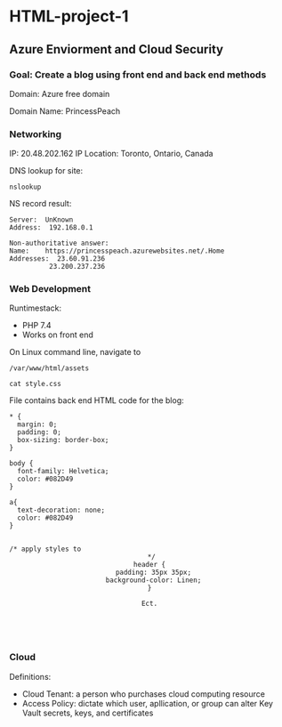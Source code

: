 # HTML-project-1

## Azure Enviorment and Cloud Security

### Goal: Create a blog using front end and back end methods

Domain: Azure free domain

Domain Name: PrincessPeach

### Networking

IP: 20.48.202.162
IP Location: Toronto, Ontario, Canada

DNS lookup for site:
<pre><code>nslookup</code></pre>

NS record result:

<pre><code>Server:  UnKnown
Address:  192.168.0.1

Non-authoritative answer:
Name:    https://princesspeach.azurewebsites.net/.Home
Addresses:  23.60.91.236
          23.200.237.236
</code></pre>

### Web Development

Runtimestack: 
- PHP 7.4
- Works on front end

On Linux command line, navigate to <pre><code>/var/www/html/assets</code></pre>

<pre><code>cat style.css</code></pre>

File contains back end HTML code for the blog:

<pre><code>* {
  margin: 0;
  padding: 0;
  box-sizing: border-box;
}

body {
  font-family: Helvetica;
  color: #082D49
}

a{
  text-decoration: none;
  color: #082D49
}


/* apply styles to <header> */
header {
  padding: 35px 35px;
  background-color: Linen;
}

Ect.
</code></pre>

### Cloud

Definitions:

- Cloud Tenant: a person who purchases cloud computing resource
- Access Policy: dictate which user, apllication, or group can alter Key Vault secrets, keys, and certificates
